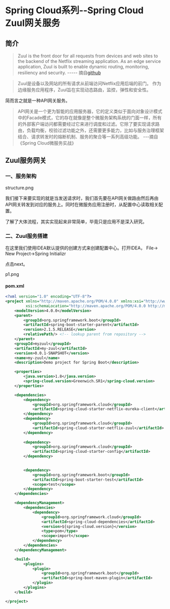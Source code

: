 # Spring Cloud系列--Spring Cloud Zuul网关服务

## 简介

> Zuul is the front door for all requests from devices and web sites to the backend of the Netflix streaming application. As an edge service application, Zuul is built to enable dynamic routing, monitoring, resiliency and security.                                                ----- 摘自[github](https://github.com/Netflix/zuul/wiki)

> Zuul是设备以及网站的所有请求从前端访问Netflix应用后端的前门。 作为边缘服务应用程序，Zuul旨在实现动态路由，监控，弹性和安全性。



简而言之就是一种API网关服务。

> API网关是一个更为智能的应用服务器，它的定义类似于面向对象设计模式中的Facade模式，它的存在就像是整个微服务架构系统的门面一样，所有的外部客户端访问都需要经过它来进行调度和过滤。它除了要实现请求路由，负载均衡，校验过滤功能之外，还需要更多能力，比如与服务治理框架结合、请求转发时的熔断机制、服务的聚合等一系列高级功能。                           ---摘自 《Spring Cloud微服务实战》



## Zuul服务网关

### 一、服务架构

structure.png



我们接下来要实现的就是当发送请求时，我们首先要在API网关做路由然后再由API网关转发到对应的服务上。同时在微服务应用注册时，从配置中心读取相关配置。

了解了大体流程，其实实现起来非常简单，毕竟只是应用不是深入研究。



### 二、Zuul服务搭建

在这里我们使用IDEA默认提供的创建方式来创建配置中心。打开IDEA， File-> New Project->Spring Initializr 

点击next。

p1.png



#### pom.xml

```xml
<?xml version="1.0" encoding="UTF-8"?>
<project xmlns="http://maven.apache.org/POM/4.0.0" xmlns:xsi="http://www.w3.org/2001/XMLSchema-instance"
         xsi:schemaLocation="http://maven.apache.org/POM/4.0.0 http://maven.apache.org/xsd/maven-4.0.0.xsd">
    <modelVersion>4.0.0</modelVersion>
    <parent>
        <groupId>org.springframework.boot</groupId>
        <artifactId>spring-boot-starter-parent</artifactId>
        <version>2.1.5.RELEASE</version>
        <relativePath/> <!-- lookup parent from repository -->
    </parent>
    <groupId>myzuul</groupId>
    <artifactId>my-zuul</artifactId>
    <version>0.0.1-SNAPSHOT</version>
    <name>my-zuul</name>
    <description>Demo project for Spring Boot</description>

    <properties>
        <java.version>1.8</java.version>
        <spring-cloud.version>Greenwich.SR1</spring-cloud.version>
    </properties>

    <dependencies>
        <dependency>
            <groupId>org.springframework.cloud</groupId>
            <artifactId>spring-cloud-starter-netflix-eureka-client</artifactId>
        </dependency>
        <dependency>
            <groupId>org.springframework.cloud</groupId>
            <artifactId>spring-cloud-starter-netflix-zuul</artifactId>
        </dependency>
                
        <dependency>
            <groupId>org.springframework.cloud</groupId>
            <artifactId>spring-cloud-starter-config</artifactId>
        </dependency>
        

        <dependency>
            <groupId>org.springframework.boot</groupId>
            <artifactId>spring-boot-starter-test</artifactId>
            <scope>test</scope>
        </dependency>
    </dependencies>

    <dependencyManagement>
        <dependencies>
            <dependency>
                <groupId>org.springframework.cloud</groupId>
                <artifactId>spring-cloud-dependencies</artifactId>
                <version>${spring-cloud.version}</version>
                <type>pom</type>
                <scope>import</scope>
            </dependency>
        </dependencies>
    </dependencyManagement>

    <build>
        <plugins>
            <plugin>
                <groupId>org.springframework.boot</groupId>
                <artifactId>spring-boot-maven-plugin</artifactId>
            </plugin>
        </plugins>
    </build>

</project>
```


